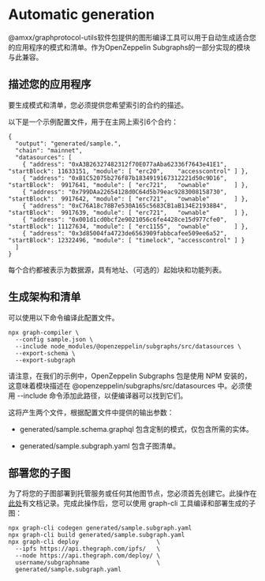 # Automatic generation
@amxx/graphprotocol-utils软件包提供的图形编译工具可以用于自动生成适合您的应用程序的模式和清单。作为OpenZeppelin Subgraphs的一部分实现的模块与此兼容。

## 描述您的应用程序
要生成模式和清单，您必须提供您希望索引的合约的描述。

以下是一个示例配置文件，用于在主网上索引6个合约：
```
{
  "output": "generated/sample.",
  "chain": "mainnet",
  "datasources": [
    { "address": "0xA3B26327482312f70E077aAba62336f7643e41E1", "startBlock": 11633151, "module": [ "erc20",    "accesscontrol" ] },
    { "address": "0xB1C52075b276f87b1834919167312221d50c9D16", "startBlock":  9917641, "module": [ "erc721",   "ownable"       ] },
    { "address": "0x799DAa22654128d0C64d5b79eac9283008158730", "startBlock":  9917642, "module": [ "erc721",   "ownable"       ] },
    { "address": "0xC76A18c78B7e530A165c5683CB1aB134E21938B4", "startBlock":  9917639, "module": [ "erc721",   "ownable"       ] },
    { "address": "0x001d1cd0bcf2e9021056c6fe4428ce15d977cfe0", "startBlock": 11127634, "module": [ "erc1155",  "ownable"       ] },
    { "address": "0x3d85004fa4723de6563909fabbcafee509ee6a52", "startBlock": 12322496, "module": [ "timelock", "accesscontrol" ] }
  ]
}
```
每个合约都被表示为数据源，具有地址、（可选的）起始块和功能列表。

## 生成架构和清单
可以使用以下命令编译此配置文件。
```
npx graph-compiler \
  --config sample.json \
  --include node_modules/@openzeppelin/subgraphs/src/datasources \
  --export-schema \
  --export-subgraph
```
请注意，在我们的示例中，OpenZeppelin Subgraphs 包是使用 NPM 安装的，这意味着模块描述在 @openzeppelin/subgraphs/src/datasources 中。必须使用 --include 命令添加此路径，以便编译器可以找到它们。

这将产生两个文件，根据配置文件中提供的输出参数：

* generated/sample.schema.graphql 包含定制的模式，仅包含所需的实体。

* generated/sample.subgraph.yaml 包含子图清单。

## 部署您的子图
为了将您的子图部署到托管服务或任何其他图节点，您必须首先创建它。此操作在[此处](https://thegraph.com/docs/developer/deploy-subgraph-hosted)有文档记录。完成此操作后，您可以使用 graph-cli 工具编译和部署生成的子图：
```
npx graph-cli codegen generated/sample.subgraph.yaml
npx graph-cli build generated/sample.subgraph.yaml
npx graph-cli deploy                      \
  --ipfs https://api.thegraph.com/ipfs/   \
  --node https://api.thegraph.com/deploy/ \
  username/subgraphname                   \
  generated/sample.subgraph.yaml
```
